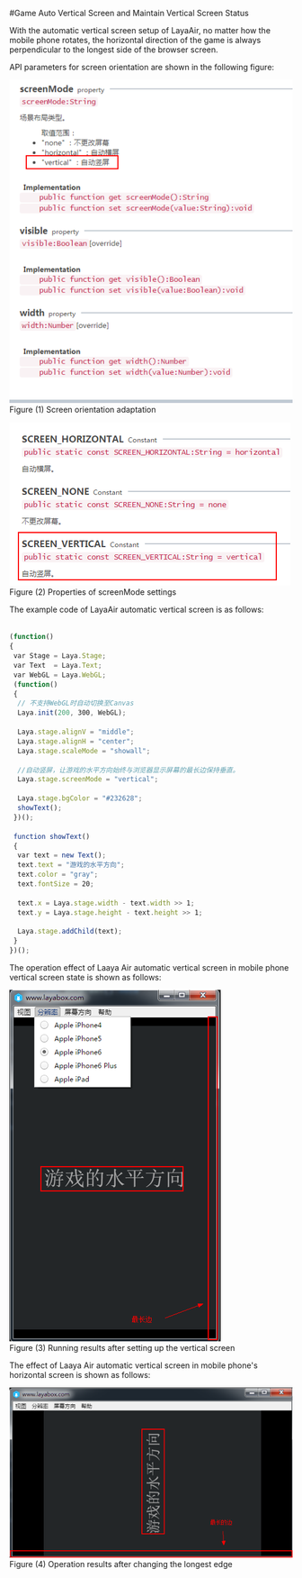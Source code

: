 #Game Auto Vertical Screen and Maintain Vertical Screen Status



With the automatic vertical screen setup of LayaAir, no matter how the mobile phone rotates, the horizontal direction of the game is always perpendicular to the longest side of the browser screen.

API parameters for screen orientation are shown in the following figure:



​![blob.png](img/1.png)<br/>
Figure (1) Screen orientation adaptation

​![blob.png](img/2.png)<br/>
Figure (2) Properties of screenMode settings



The example code of LayaAir automatic vertical screen is as follows:


```javascript

(function()
{
 var Stage = Laya.Stage;
 var Text  = Laya.Text;
 var WebGL = Laya.WebGL;
 (function()
 {
  // 不支持WebGL时自动切换至Canvas
  Laya.init(200, 300, WebGL);
   
  Laya.stage.alignV = "middle";
  Laya.stage.alignH = "center";
  Laya.stage.scaleMode = "showall";
   
  //自动竖屏，让游戏的水平方向始终与浏览器显示屏幕的最长边保持垂直。   
  Laya.stage.screenMode = "vertical";
   
  Laya.stage.bgColor = "#232628";
  showText();
 })();
  
 function showText()
 {
  var text = new Text();
  text.text = "游戏的水平方向";
  text.color = "gray";
  text.fontSize = 20;
   
  text.x = Laya.stage.width - text.width >> 1;
  text.y = Laya.stage.height - text.height >> 1;
   
  Laya.stage.addChild(text);
 }
})();
```




The operation effect of Laaya Air automatic vertical screen in mobile phone vertical screen state is shown as follows:

​![blob.png](img/3.png)<br/>
Figure (3) Running results after setting up the vertical screen



The effect of Laaya Air automatic vertical screen in mobile phone's horizontal screen is shown as follows:

​![blob.png](img/4.png)<br/>
Figure (4) Operation results after changing the longest edge

